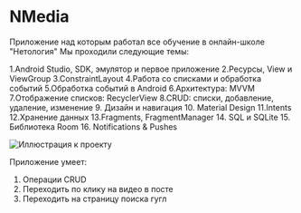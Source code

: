 # NMedia

Приложение над которым работал все обучение в онлайн-школе "Нетология"
Мы проходили следующие темы:

1.Android Studio, SDK, эмулятор и первое приложение
2.Ресурсы, View и ViewGroup
3.ConstraintLayout
4.Работа со списками и обработка событий
5.Обработка событий в Android
6.Архитектура: MVVM
7.Отображение списков: RecyclerView
8.CRUD: списки, добавление, удаление, изменение
9. Дизайн и навигация
10. Material Design
11.Intents
12.Хранение данных
13.Fragments, FragmentManager
14. SQL и SQLite
15. Библиотека Room
16. Notifications & Pushes

![Иллюстрация к проекту](https://sun9-9.userapi.com/impg/LF3Gdqb7-AIwUNXiUF2fnOPsZAUdaz8ytLkiGQ/9lyq3ea1iRs.jpg?size=421x513&quality=96&sign=695c24983f07b87d87f23529ac8a4542&type=album)

Приложение умеет:
1. Операции CRUD
2. Переходить по клику на видео в посте
3. Переходить на страницу поиска гугл
